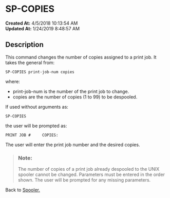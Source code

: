 # SP-COPIES

**Created At:** 4/5/2018 10:13:54 AM  
**Updated At:** 1/24/2019 8:48:57 AM  


## Description 

This command changes the number of copies assigned to a print job. It takes the general from:

```
SP-COPIES print-job-num copies
```

where:

- print-job-num is the number of the print job to change.
- copies are the number of copies (1 to 99) to be despooled.


If used without arguments as:

```
SP-COPIES
```

the user will be prompted as:

```
PRINT JOB #     COPIES:
```



The user will enter the print job number and the desired copies.




> ### Note: 
> 
> The number of copies of a print job already despooled to the UNIX spooler cannot be changed. Parameters must be entered in the order shown. The user will be prompted for any missing parameters.




Back to [Spooler.](jbase-spooler)
